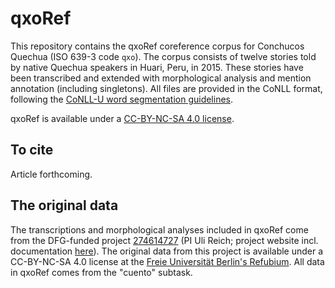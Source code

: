 # qxoRef

This repository contains the qxoRef coreference corpus for Conchucos Quechua (ISO 639-3 code `qxo`).
The corpus consists of twelve stories told by native Quechua speakers in Huari, Peru, in 2015.
These stories have been transcribed and extended with morphological analysis and mention annotation (including singletons).
All files are provided in the CoNLL format, following the [CoNLL-U word segmentation guidelines](https://universaldependencies.org/format.html#words-tokens-and-empty-nodes).

qxoRef is available under a [CC-BY-NC-SA 4.0 license](https://creativecommons.org/licenses/by-nc-sa/4.0/).

## To cite

Article forthcoming.

## The original data

The transcriptions and morphological analyses included in qxoRef come from the DFG-funded project [274614727](https://gepris.dfg.de/gepris/projekt/274614727?context=projekt&task=showDetail&id=274614727&) (PI Uli Reich; project website incl. documentation [here](https://www.geisteswissenschaften.fu-berlin.de/en/we05/forschung/drittmittelprojekte/Einzelprojekte/DFG-projekt-zweisprachige-Prosodie/index.html)).
The original data from this project is available under a CC-BY-NC-SA 4.0 license at the [Freie Universität Berlin's Refubium](https://refubium.fu-berlin.de/handle/fub188/25747).
All data in qxoRef comes from the "cuento" subtask.

